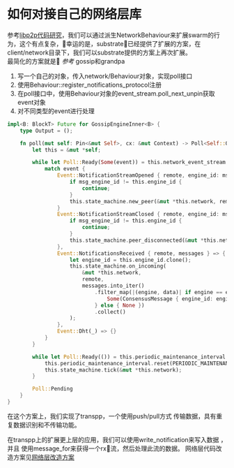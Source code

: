 # 如何对接自己的网络层库
参考[libp2p代码研究](../../Substrate代码研究/libp2p研究/libp2p.md)，我们可以通过派生NetworkBehaviour来扩展swarm的行为，这个有点复杂，幸运的是，substrate已经提供了扩展的方案，在client/network目录下，我们可以substrate提供的方案上再次扩展。  
最简化的方案就是
*参考* gossip和grandpa
1. 写一个自己的对象，传入network/Behaviour对象，实现poll接口
2. 使用Behaviour::register_notifications_protocol注册
2. 在poll接口中，使用Behaviour对象的event_stream.poll_next_unpin获取event对象
3. 对不同类型的event进行处理
```rust
impl<B: BlockT> Future for GossipEngineInner<B> {
    type Output = ();

    fn poll(mut self: Pin<&mut Self>, cx: &mut Context) -> Poll<Self::Output> {
        let this = &mut *self;

        while let Poll::Ready(Some(event)) = this.network_event_stream.poll_next_unpin(cx) {
            match event {
                Event::NotificationStreamOpened { remote, engine_id: msg_engine_id, roles } => {
                    if msg_engine_id != this.engine_id {
                        continue;
                    }
                    this.state_machine.new_peer(&mut *this.network, remote, roles);
                }
                Event::NotificationStreamClosed { remote, engine_id: msg_engine_id } => {
                    if msg_engine_id != this.engine_id {
                        continue;
                    }
                    this.state_machine.peer_disconnected(&mut *this.network, remote);
                },
                Event::NotificationsReceived { remote, messages } => {
                    let engine_id = this.engine_id.clone();
                    this.state_machine.on_incoming(
                        &mut *this.network,
                        remote,
                        messages.into_iter()
                            .filter_map(|(engine, data)| if engine == engine_id {
                                Some(ConsensusMessage { engine_id: engine, data: data.to_vec() })
                            } else { None })
                            .collect()
                    );
                },
                Event::Dht(_) => {}
            }
        }

        while let Poll::Ready(()) = this.periodic_maintenance_interval.poll_unpin(cx) {
            this.periodic_maintenance_interval.reset(PERIODIC_MAINTENANCE_INTERVAL);
            this.state_machine.tick(&mut *this.network);
        }

        Poll::Pending
    }
}
```
在这个方案上，我们实现了transpp，一个使用push/pull方式 传输数据，具有重复数据识别和不传输功能。

在transpp上的扩展更上层的应用，我们可以使用write_notification来写入数据 ，并且 使用message_for来获得一个rx流，然后处理此流的数据。 网络层代码改造方案见[网络层改造方案](./网络层改造方案.md)